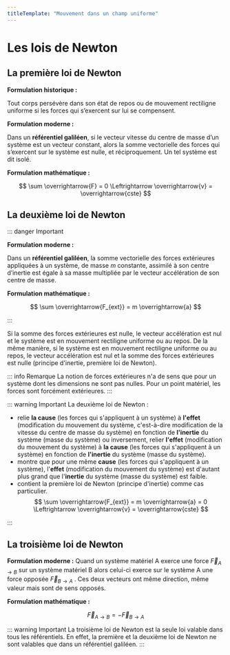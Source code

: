 ```yaml
---
titleTemplate: "Mouvement dans un champ uniforme"
---
```


# Les lois de Newton

## La première loi de Newton

**Formulation historique :**

Tout corps persévère dans son état de repos ou de mouvement rectiligne uniforme si les forces qui s’exercent sur lui se compensent.

**Formulation moderne :**

Dans un **référentiel galiléen**, si le vecteur vitesse du centre de masse d’un système est un vecteur constant, alors la somme vectorielle des forces qui s’exercent sur le système est nulle, et réciproquement. Un tel système est dit isolé.

**Formulation mathématique :**

$$
\sum \overrightarrow{F} = 0 \Leftrightarrow \overrightarrow{v} = \overrightarrow{cste}
$$

## La deuxième loi de Newton

::: danger Important

**Formulation moderne :**

Dans un **référentiel galiléen**, la somme vectorielle des forces extérieures appliquées à un système, de masse $m$ constante, assimilé à son centre d’inertie est égale à sa masse multipliée par le vecteur accélération de son centre de masse.

**Formulation mathématique :**

$$
\sum \overrightarrow{F_{ext}} = m \overrightarrow{a}
$$

:::

Si la somme des forces extérieures est nulle, le vecteur accélération est nul et le système est en mouvement rectiligne uniforme ou au repos. De la même manière, si le système est en mouvement rectiligne uniforme ou au repos, le vecteur accélération est nul et la somme des forces extérieures est nulle (principe d'inertie, première loi de Newton).

::: info Remarque
La notion de forces extérieures n'a de sens que pour un système dont les dimensions ne sont pas nulles. Pour un point matériel, les forces sont forcément extérieures.
:::

::: warning Important
La deuxième loi de Newton :

- relie **la cause** (les forces qui s'appliquent à un système) à **l'effet** (modification du mouvement du système, c'est-à-dire modification de la vitesse du centre de masse du système) en fonction de **l'inertie** du système (masse du système) ou inversement, relier **l'effet** (modification du mouvement du système) à **la cause** (les forces qui s'appliquent à un système) en fonction de **l'inertie** du système (masse du système).
- montre que pour une même **cause** (les forces qui s'appliquent à un système), l'**effet** (modification du mouvement du système) est d'autant plus grand que l'**inertie** du système (masse du système) est faible.
- contient la première loi de Newton (principe d'inertie) comme cas particulier.
  $$
  \sum \overrightarrow{F_{ext}} = m \overrightarrow{a} = 0 \Leftrightarrow \overrightarrow{v} = \overrightarrow{cste}
  $$

:::

## La troisième loi de Newton

**Formulation moderne :**
Quand un système matériel A exerce une force $\overrightarrow{F}_{A \rightarrow B}$ sur un système matériel B alors celui-ci exerce sur le système A une force opposée $\overrightarrow{F}_{B \rightarrow A}$ . Ces deux vecteurs ont même direction, même valeur mais sont de sens opposés.

**Formulation mathématique :**

$$
\overrightarrow{F}_{A \rightarrow B} = - \overrightarrow{F}_{B \rightarrow A}
$$

::: warning Important
La troisième loi de Newton est la seule loi valable dans tous les référentiels. En effet, la première et la deuxième loi de Newton ne sont valables que dans un référentiel galiléen.
:::
